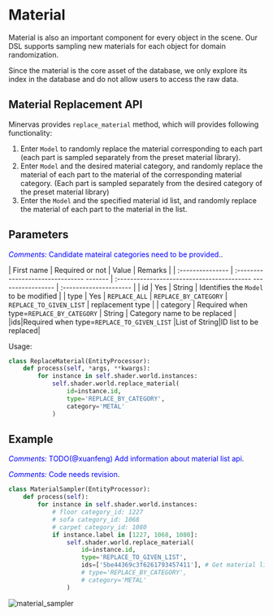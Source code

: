 # Material 

Material is also an important component for every object in the scene. Our DSL supports sampling new materials for each object for domain randomization.

Since the material is the core asset of the database, we only explore its index in the database and do not allow users to access the raw data.

## Material Replacement API

Minervas provides `replace_material` method, which will provides following functionality:

1. Enter `Model` to randomly replace the material corresponding to each part (each part is sampled separately from the preset material library).
2. Enter `Model` and the desired material category, and randomly replace the material of each part to the material of the corresponding material category. (Each part is sampled separately from the desired category of the preset material library)
3. Enter the `Model` and the specified material id list, and randomly replace the material of each part to the material in the list.

## Parameters

<span style="color:blue">*Comments:* Candidate mateiral categories need to be provided.</span>.

| First name | Required or not | Value | Remarks |
| :--------------- | :------------------------------- ------- | :----------------------------------------- ----------------- | :--------------------- |
| id | Yes | String | Identifies the `Model` to be modified |
| type | Yes | `REPLACE_ALL` \| `REPLACE_BY_CATEGORY` \| `REPLACE_TO_GIVEN_LIST` | replacement type |
| category | Required when type=`REPLACE_BY_CATEGORY` | String | Category name to be replaced |
|ids|Required when type=`REPLACE_TO_GIVEN_LIST` |List of String|ID list to be replaced|

Usage:

```python
class ReplaceMaterial(EntityProcessor):
    def process(self, *args, **kwargs):
        for instance in self.shader.world.instances:
            self.shader.world.replace_material(
                id=instance.id,
                type='REPLACE_BY_CATEGORY',
                category='METAL'
            )
```

## Example


<span style="color:blue">*Comments:* TODO(@xuanfeng) Add information about material list api</span>.

<span style="color:blue">*Comments:* Code needs revision</span>.
```python
class MaterialSampler(EntityProcessor):
    def process(self):
        for instance in self.shader.world.instances:
            # floor category_id: 1227
            # sofa category_id: 1068 
            # carpet category_id: 1080
            if instance.label in [1227, 1068, 1080]:
                self.shader.world.replace_material(
                    id=instance.id,
                    type='REPLACE_TO_GIVEN_LIST',
                    ids=['5be44369c3f6261793457411'], # Get material list from API.
                    # type='REPLACE_BY_CATEGORY',
                    # category='METAL'
                )
```
![material_sampler](../examples_figs/material_sampler.png)